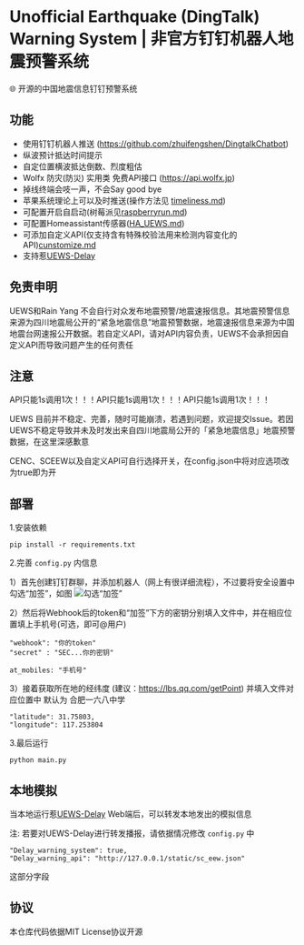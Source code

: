 # Unofficial Earthquake (DingTalk) Warning System | 非官方钉钉机器人地震预警系统
🌐 开源的中国地震信息钉钉预警系统

## 功能
- 使用钉钉机器人推送 (https://github.com/zhuifengshen/DingtalkChatbot)
- 纵波预计抵达时间提示
- 自定位置横波抵达倒数、烈度粗估
- Wolfx 防灾(防災) 实用类 免费API接口 (https://api.wolfx.jp)
- 掉线终端会吱一声，不会Say good bye
- 苹果系统理论上可以及时推送(操作方法见 [timeliness.md](timeliness.md))
- 可配置开启自启动(树莓派见[raspberryrun.md](raspberryrun.md))
- 可配置Homeassistant传感器([HA_UEWS.md](homeassistant/HA_UEWS.md))
- 可添加自定义API(仅支持含有特殊校验法用来检测内容变化的API)[cunstomize.md](cunstomize.md)
- 支持惹[UEWS-Delay](https://github.com/RainYangty/UEWS-Delay)

## 免责申明

UEWS和Rain Yang 不会自行对众发布地震预警/地震速报信息。其地震预警信息来源为四川地震局公开的“紧急地震信息”地震预警数据，地震速报信息来源为中国地震台网速报公开数据。若自定义API，请对API内容负责，UEWS不会承担因自定义API而导致问题产生的任何责任

## 注意

API只能1s调用1次！！！API只能1s调用1次！！！API只能1s调用1次！！！

UEWS 目前并不稳定、完善，随时可能崩溃，若遇到问题，欢迎提交Issue。若因UEWS不稳定导致并未及时发出来自四川地震局公开的「紧急地震信息」地震预警数据，在这里深感歉意

CENC、SCEEW以及自定义API可自行选择开关，在config.json中将对应选项改为true即为开

## 部署
1.安装依赖
```
pip install -r requirements.txt
```

2.完善 `config.py` 内信息

1）首先创建钉钉群聊，并添加机器人（网上有很详细流程），不过要将安全设置中勾选“加签”，如图
![勾选“加签”](pictures/1.png)

2）然后将Webhook后的token和“加签”下方的密钥分别填入文件中，并在相应位置填上手机号(可选，即可@用户)
```
"webhook": "你的token"
"secret" : "SEC...你的密钥"
```

```
at_mobiles: "手机号"
```

3）接着获取所在地的经纬度 (建议：https://lbs.qq.com/getPoint) 并填入文件对应位置中 默认为 合肥一六八中学
```
"latitude": 31.75803,
"longitude": 117.253804
```

3.最后运行
```
python main.py
```

## 本地模拟
当本地运行惹[UEWS-Delay](https://github.com/RainYangty/UEWS-Delay) Web端后，可以转发本地发出的模拟信息

注: 若要对UEWS-Delay进行转发播报，请依据情况修改 `config.py` 中
```
"Delay_warning_system": true,
"Delay_warning_api": "http://127.0.0.1/static/sc_eew.json"
```
这部分字段

## 协议
本仓库代码依据MIT License协议开源
